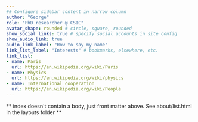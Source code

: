 ```yaml
---
## Configure sidebar content in narrow column
author: "George"
role: "PhD researcher @ CSIC"
avatar_shape: rounded # circle, square, rounded
show_social_links: true # specify social accounts in site config
show_audio_link: true
audio_link_label: "How to say my name"
link_list_label: "Interests" # bookmarks, elsewhere, etc.
link_list:
- name: Paris
  url: https://en.wikipedia.org/wiki/Paris
- name: Physics
  url: https://en.wikipedia.org/wiki/physics
- name: International cooperation
  url: https://en.wikipedia.org/wiki/People
---
```


** index doesn't contain a body, just front matter above.
See about/list.html in the layouts folder **
